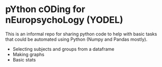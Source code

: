 # pYthon cODing for nEuropsychoLogy (YODEL)

This is an informal repo for sharing python code to help with basic tasks that could be automated using Python (Numpy and Pandas mostly).

- Selecting subjects and groups from a dataframe
- Making graphs
- Basic stats
